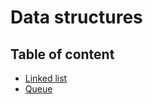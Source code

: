# Data structures

## Table of content

- [Linked list](01_linked_list.ipynb)
- [Queue](03_queue.ipynb)